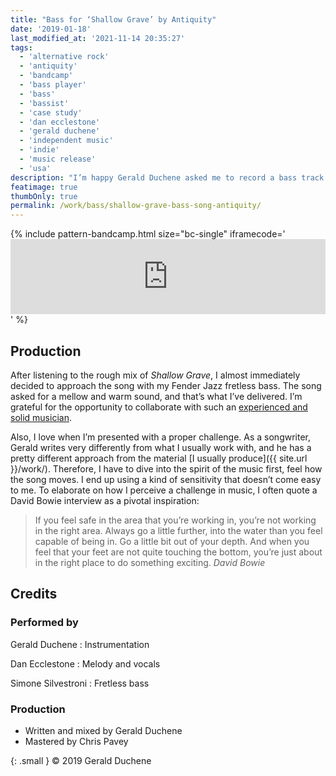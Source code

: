 ```yaml
---
title: "Bass for ‘Shallow Grave’ by Antiquity"
date: '2019-01-18'
last_modified_at: '2021-11-14 20:35:27'
tags:
  - 'alternative rock'
  - 'antiquity'
  - 'bandcamp'
  - 'bass player'
  - 'bass'
  - 'bassist'
  - 'case study'
  - 'dan ecclestone'
  - 'gerald duchene'
  - 'independent music'
  - 'indie'
  - 'music release'
  - 'usa'
description: "I’m happy Gerald Duchene asked me to record a bass track for this beautiful song. It’s my second collaboration with his project, Antiquity Sessions."
featimage: true
thumbOnly: true
permalink: /work/bass/shallow-grave-bass-song-antiquity/
---
```

{% include pattern-bandcamp.html size="bc-single" iframecode='<iframe style="border: 0; width: 100%; height: 120px;" src="https://bandcamp.com/EmbeddedPlayer/track=1048816351/size=large/bgcol=ffffff/linkcol=333333/tracklist=false/artwork=small/transparent=true/"><a href="https://sessions.antiquity-music.com/track/shallow-grave">Shallow Grave by Antiquity</a></iframe>' %}

## Production

After listening to the rough mix of _Shallow Grave_, I almost immediately decided to approach the song with my Fender Jazz fretless bass. The song asked for a mellow and warm sound, and that’s what I’ve delivered. I’m grateful for the opportunity to collaborate with such an [experienced and solid musician](https://antiquity-music.com/).

Also, I love when I’m presented with a proper challenge. As a songwriter, Gerald writes very differently from what I usually work with, and he has a pretty different approach from the material [I usually produce]({{ site.url }}/work/). Therefore, I have to dive into the spirit of the music first, feel how the song moves. I end up using a kind of sensitivity that doesn’t come easy to me. To elaborate on how I perceive a challenge in music, I often quote a David Bowie interview as a pivotal inspiration:

> If you feel safe in the area that you’re working in, you’re not working in the right area. Always go a little further, into the water than you feel capable of being in. Go a little bit out of your depth. And when you feel that your feet are not quite touching the bottom, you’re just about in the right place to do something exciting.
> <cite>David Bowie</cite>

## Credits

### Performed by

Gerald Duchene
: Instrumentation

Dan Ecclestone
: Melody and vocals

Simone Silvestroni
: Fretless bass

### Production

- Written and mixed by Gerald Duchene
- Mastered by Chris Pavey

{: .small }
&copy; 2019 Gerald Duchene